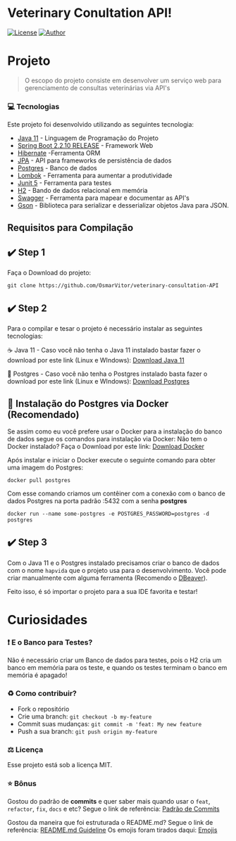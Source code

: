 # Veterinary Conultation API! 


[![License](https://camo.githubusercontent.com/74c423b91b6157c4920363ddff99e1e1aeee0d83/68747470733a2f2f696d672e736869656c64732e696f2f62616467652f6c6963656e73652d4d49542d726564)](https://github.com/OsmarVitor/github-developers-api/blob/main/LICENSE.txt)    [![Author](http://img.shields.io/badge/made%20by-Osmar%20Perez-red)](https://github.com/OsmarVitor/github-developers-api/blob/main/LICENSE.txt)

#  Projeto
> O escopo do projeto consiste em desenvolver um serviço web para gerenciamento de consultas veterinárias via API's

### :computer: Tecnologias

Este projeto foi desenvolvido utilizando as seguintes tecnologia:

* [Java 11](https://www.oracle.com/br/java/technologies/javase-jdk11-downloads.html) - Linguagem de Programação do Projeto
* [Spring Boot 2.2.10 RELEASE](https://spring.io/blog/2021/06/24/spring-boot-2-5-2-is-now-available) - Framework Web
* [Hibernate](https://hibernate.org/) -Ferramenta ORM
* [JPA](https://www.oracle.com/java/technologies/persistence-jsp.html) - API para frameworks de persistência de dados
* [Postgres](https://www.postgresql.org/) - Banco de dados
* [Lombok](https://projectlombok.org/) - Ferramenta para aumentar a produtividade
* [Junit 5](https://junit.org/junit5/docs/current/user-guide/) - Ferramenta para testes
* [H2](https://www.h2database.com/html/main.html) - Bando de dados relacional em memória
* [Swagger](https://swagger.io/) - Ferramenta para mapear e documentar as API's
* [Gson](https://github.com/google/gson) - Biblioteca para serializar e desserializar objetos Java para JSON.

## Requisitos para Compilação

## :heavy_check_mark: Step 1

Faça o Download do projeto:
````
git clone https://github.com/OsmarVitor/veterinary-consultation-API
````

## :heavy_check_mark: Step 2

Para o compilar e tesar o projeto é necessário instalar as seguintes tecnologias:

:coffee: Java 11 - Caso você não tenha o Java 11 instalado bastar fazer o download por este link (Linux e WIndows): [Download Java 11](https://www.oracle.com/br/java/technologies/javase-jdk11-downloads.html)

:elephant: Postgres - Caso você não tenha o Postgres instalado basta fazer o download por este link (Linux e WIndows): [Download Postgres](https://www.postgresql.org/download/)

## :whale: Instalação do Postgres via Docker (Recomendado)

Se assim como eu você prefere usar o Docker para a instalação do banco de dados segue os comandos para instalação via Docker:
Não tem o Docker instalado? Faça o Download por este link: [Download Docker](https://www.docker.com/products/docker-desktop)

Após instalar e iniciar o Docker execute o seguinte comando para obter uma imagem do Postgres:
````
docker pull postgres
````
Com esse comando criamos um contêiner com a conexão com o banco de dados Postgres na porta padrão :5432 com a senha  **postgres**
````
docker run --name some-postgres -e POSTGRES_PASSWORD=postgres -d postgres
````
## :heavy_check_mark: Step 3
Com o Java 11 e o Postgres instalado precisamos criar o banco de dados com o nome `hapvida` que o projeto usa para o desenvolvimento.
Você pode criar manualmente com alguma ferramenta (Recomendo o [DBeaver](https://dbeaver.io/)). 


Feito isso, é só importar o projeto para a sua IDE favorita e testar! 


# Curiosidades

### :heavy_exclamation_mark: E o Banco para Testes?
Não é necessário criar um Banco de dados para testes, pois o H2 cria um banco em memória para os teste, e quando os testes terminam o banco em memória é apagado!

### :recycle: Como contribuir?
* Fork o repositório
* Crie uma branch: `git checkout -b my-feature`
* Commit suas mudanças: `git commit -m 'feat: My new feature`
* Push a sua branch: `git push origin my-feature`

### :balance_scale: Licença
Esse projeto está sob a licença MIT. 

### :star: Bônus
Gostou do padrão de **commits** e quer saber mais quando usar o `feat`, `refactor`, `fix`, `docs` e etc?
Segue o link de referência: [Padrão de Commits](https://github.com/stone-payments/stoneco-best-practices/blob/master/gitStyleGuide/README.md) 

Gostou da maneira que foi estruturada o README.md?
Segue o link de referência: [README.md Guideline](https://github.com/stone-payments/stoneco-best-practices/blob/master/readme/README.md)
Os emojis foram tirados daqui: [Emojis](https://gist.github.com/rxaviers/7360908)

